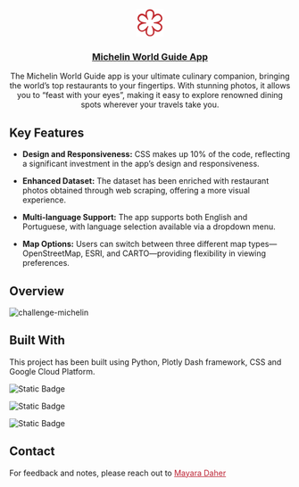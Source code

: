 <br/>
<div align="center">
  <a href="https://challengemichelin-122629525979.southamerica-east1.run.app">
    <img src="assets/logos/favicon.svg" width="50px">
    <h3 align="center">Michelin World Guide App</h3>
  </a>
</div>

<div align="center">
    The Michelin World Guide app is your ultimate culinary companion, bringing the world’s top restaurants to your fingertips. 
    With stunning photos, it allows you to “feast with your eyes”, making it easy to explore renowned dining spots wherever 
    your travels take you.
  </p>
</div>

## Key Features

* <span style="font-weight: normal;">**Design and Responsiveness:** CSS makes up 10% of the code, reflecting a significant 
investment in the app’s design and responsiveness.  

* <span style="font-weight: normal;">**Enhanced Dataset:** The dataset has been enriched with restaurant photos obtained 
through web scraping, offering a more visual experience.  

* <span style="font-weight: normal;">**Multi-language Support:** The app supports both English and Portuguese, with language 
selection available via a dropdown menu.  

* <span style="font-weight: normal;">**Map Options:** Users can switch between three different map types—OpenStreetMap, 
ESRI, and CARTO—providing flexibility in viewing preferences.

## Overview

![challenge-michelin](https://github.com/user-attachments/assets/0f4dec12-b9ac-4c59-b6cc-e367a7fd5f51)

## Built With

<span style="font-weight: normal;">This project has been built using Python, Plotly Dash framework, CSS and Google Cloud Platform.

![Static Badge](https://img.shields.io/badge/Python-3670A0?style=for-the-badge&logo=python&logoColor=ffdd54)

![Static Badge](https://img.shields.io/badge/Plotly-4E84C4?style=for-the-badge&logo=plotly&logoColor=white)

![Static Badge](https://img.shields.io/badge/CSS-239120?style=for-the-badge&logo=css3&logoColor=white)

## Contact

<span style="font-weight: normal;">For feedback and notes, please reach out to <a href="https://www.linkedin.com/in/mayaradaher" target="_blank" style="color: #bd2333;">Mayara Daher</a>
